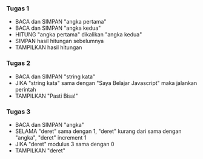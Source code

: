 
<h3>Tugas 1</h3>
<ul>
<li>BACA dan SIMPAN "angka pertama"</li>
<li>BACA dan SIMPAN "angka kedua"</li>
<li>HITUNG "angka pertama" dikalikan "angka kedua"</li>
<li>SIMPAN hasil hitungan sebelumnya</li>
<li>TAMPILKAN hasil hitungan</li>
</ul>

<h3>Tugas 2</h3>
<ul>
<li>BACA dan SIMPAN "string kata"</li>
<li>JIKA "string kata" sama dengan "Saya Belajar Javascript" maka jalankan perintah</li>
<li>TAMPILKAN "Pasti Bisa!"</li>
</ul>

<h3>Tugas 3</h3>
<ul>
<li>BACA dan SIMPAN "angka"</li>
<li>SELAMA "deret" sama dengan 1, "deret" kurang dari sama dengan "angka", "deret" increment 1</li>
<li>JIKA "deret" modulus 3 sama dengan 0</li>
<li>TAMPILKAN "deret"</li>
</ul>




